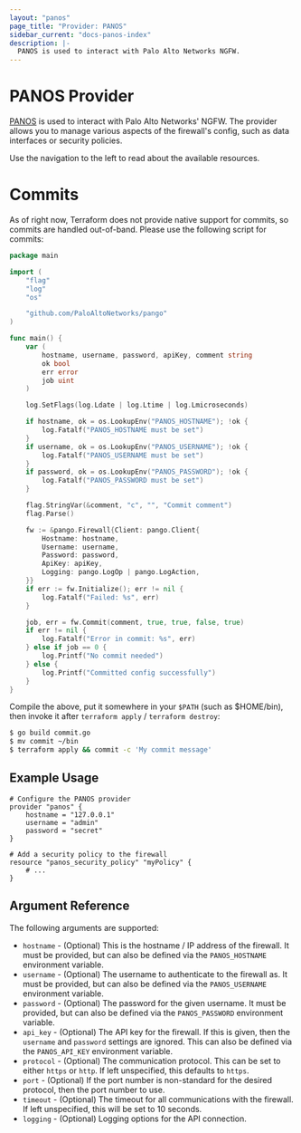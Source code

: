 ```yaml
---
layout: "panos"
page_title: "Provider: PANOS"
sidebar_current: "docs-panos-index"
description: |-
  PANOS is used to interact with Palo Alto Networks NGFW.
---
```


# PANOS Provider

[PANOS](https://www.paloaltonetworks.com/) is used to interact with Palo Alto
Networks' NGFW.  The provider allows you to manage various aspects of the
firewall's config, such as data interfaces or security policies.

Use the navigation to the left to read about the available resources.

# Commits

As of right now, Terraform does not provide native support for commits, so
commits are handled out-of-band.  Please use the following script for commits:

```go
package main

import (
    "flag"
    "log"
    "os"

    "github.com/PaloAltoNetworks/pango"
)

func main() {
    var (
        hostname, username, password, apiKey, comment string
        ok bool
        err error
        job uint
    )

    log.SetFlags(log.Ldate | log.Ltime | log.Lmicroseconds)

    if hostname, ok = os.LookupEnv("PANOS_HOSTNAME"); !ok {
        log.Fatalf("PANOS_HOSTNAME must be set")
    }
    if username, ok = os.LookupEnv("PANOS_USERNAME"); !ok {
        log.Fatalf("PANOS_USERNAME must be set")
    }
    if password, ok = os.LookupEnv("PANOS_PASSWORD"); !ok {
        log.Fatalf("PANOS_PASSWORD must be set")
    }

    flag.StringVar(&comment, "c", "", "Commit comment")
    flag.Parse()

    fw := &pango.Firewall{Client: pango.Client{
        Hostname: hostname,
        Username: username,
        Password: password,
        ApiKey: apiKey,
        Logging: pango.LogOp | pango.LogAction,
    }}
    if err := fw.Initialize(); err != nil {
        log.Fatalf("Failed: %s", err)
    }

    job, err = fw.Commit(comment, true, true, false, true)
    if err != nil {
        log.Fatalf("Error in commit: %s", err)
    } else if job == 0 {
        log.Printf("No commit needed")
    } else {
        log.Printf("Committed config successfully")
    }
}
```

Compile the above, put it somewhere in your `$PATH` (such as $HOME/bin), then
invoke it after `terraform apply` / `terraform destroy`:

```bash
$ go build commit.go
$ mv commit ~/bin
$ terraform apply && commit -c 'My commit message'
```

## Example Usage

```hcl
# Configure the PANOS provider
provider "panos" {
    hostname = "127.0.0.1"
    username = "admin"
    password = "secret"
}

# Add a security policy to the firewall
resource "panos_security_policy" "myPolicy" {
    # ...
}
```

## Argument Reference

The following arguments are supported:

* `hostname` - (Optional) This is the hostname / IP address of the firewall.  It
  must be provided, but can also be defined via the `PANOS_HOSTNAME`
  environment variable.
* `username` - (Optional) The username to authenticate to the firewall as.  It
  must be provided, but can also be defined via the `PANOS_USERNAME`
  environment variable.
* `password` - (Optional) The password for the given username. It must be
  provided, but can also be defined via the `PANOS_PASSWORD` environment
  variable.
* `api_key` - (Optional) The API key for the firewall.  If this is given, then
  the `username` and `password` settings are ignored.  This can also be defined
  via the `PANOS_API_KEY` environment variable.
* `protocol` - (Optional) The communication protocol.  This can be set to
  either `https` or `http`.  If left unspecified, this defaults to `https`.  
* `port` - (Optional) If the port number is non-standard for the desired
  protocol, then the port number to use.
* `timeout` - (Optional) The timeout for all communications with the
  firewall.  If left unspecified, this will be set to 10 seconds.
* `logging` - (Optional) Logging options for the API connection.
